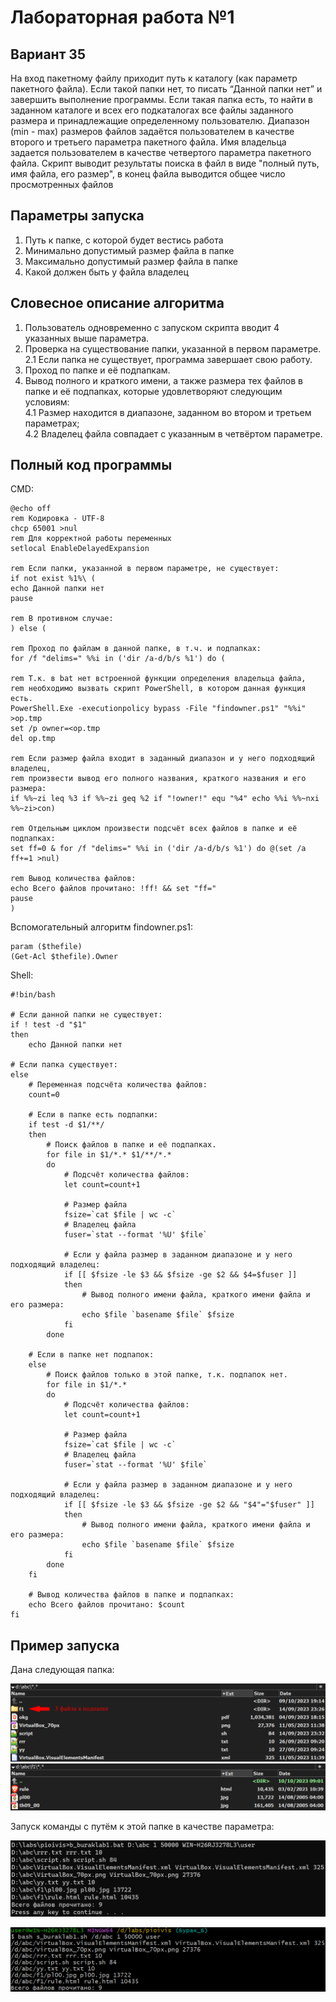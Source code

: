 # Лабораторная работа №1

## Вариант 35
На вход пакетному файлу приходит путь к каталогу (как параметр пакетного файла). Если такой папки нет, то писать “Данной папки нет” и завершить выполнение программы. Если такая папка есть, то найти в заданном каталоге и всех его подкаталогах все файлы заданного размера и принадлежащие определенному пользователю. Диапазон (min - max) размеров файлов задаётся пользователем в качестве второго и третьего параметра пакетного файла. Имя владельца задается пользователем в качестве четвертого параметра пакетного файла. Скрипт выводит результаты поиска в файл в виде "полный путь, имя файла, его размер", в конец файла выводится общее число просмотренных файлов

## Параметры запуска
1. Путь к папке, с которой будет вестись работа
2. Минимально допустимый размер файла в папке
3. Максимально допустимый размер файла в папке
4. Какой должен быть у файла владелец

## Словесное описание алгоритма
1. Пользователь одновременно с запуском скрипта вводит 4 указанных выше параметра.
2. Проверка на существование папки, указанной в первом параметре.\
2.1 Если папка не существует, программа завершает свою работу.
3. Проход по папке и её подпапкам.
4. Вывод полного и краткого имени, а также размера тех файлов в папке и её подпапках, которые удовлетворяют следующим условиям:\
4.1 Размер находится в диапазоне, заданном во втором и третьем параметрах;\
4.2 Владелец файла совпадает с указанным в четвёртом параметре.

## Полный код программы
CMD:
```
@echo off
rem Кодировка - UTF-8
chcp 65001 >nul
rem Для корректной работы переменных
setlocal EnableDelayedExpansion

rem Если папки, указанной в первом параметре, не существует:
if not exist %1%\ (
echo Данной папки нет
pause

rem В противном случае:
) else (

rem Проход по файлам в данной папке, в т.ч. и подпапках:
for /f "delims=" %%i in ('dir /a-d/b/s %1') do (

rem Т.к. в bat нет встроенной функции определения владельца файла,
rem необходимо вызвать скрипт PowerShell, в котором данная функция есть.
PowerShell.Exe -executionpolicy bypass -File "findowner.ps1" "%%i" >op.tmp
set /p owner=<op.tmp
del op.tmp

rem Если размер файла входит в заданный диапазон и у него подходящий владелец,
rem произвести вывод его полного названия, краткого названия и его размера:
if %%~zi leq %3 if %%~zi geq %2 if "!owner!" equ "%4" echo %%i %%~nxi %%~zi>con)

rem Отдельным циклом произвести подсчёт всех файлов в папке и её подпапках:
set ff=0 & for /f "delims=" %%i in ('dir /a-d/b/s %1') do @(set /a ff+=1 >nul)

rem Вывод количества файлов:
echo Всего файлов прочитано: !ff! && set "ff="
pause
)
```
		
Вспомогательный алгоритм findowner.ps1:
```
param ($thefile)
(Get-Acl $thefile).Owner
```


Shell:
```
#!bin/bash

# Если данной папки не существует:
if ! test -d "$1"
then
	echo Данной папки нет

# Если папка существует:
else
	# Переменная подсчёта количества файлов:
	count=0
			
	# Если в папке есть подпапки:
	if test -d $1/**/
	then
		# Поиск файлов в папке и её подпапках.
		for file in $1/*.* $1/**/*.*
		do
			# Подсчёт количества файлов:
			let count=count+1
			
			# Размер файла
			fsize=`cat $file | wc -c`
			# Владелец файла
			fuser=`stat --format '%U' $file`
					
			# Если у файла размер в заданном диапазоне и у него подходящий владелец:
			if [[ $fsize -le $3 && $fsize -ge $2 && $4=$fuser ]]
			then
				# Вывод полного имени файла, краткого имени файла и его размера:
				echo $file `basename $file` $fsize
			fi
		done
	
	# Если в папке нет подпапок:
	else
		# Поиск файлов только в этой папке, т.к. подпапок нет.
		for file in $1/*.*
		do
			# Подсчёт количества файлов:
			let count=count+1
			
			# Размер файла
			fsize=`cat $file | wc -c`
			# Владелец файла
			fuser=`stat --format '%U' $file`
			
			# Если у файла размер в заданном диапазоне и у него подходящий владелец:
			if [[ $fsize -le $3 && $fsize -ge $2 && "$4"="$fuser" ]]
			then
				# Вывод полного имени файла, краткого имени файла и его размера:
				echo $file `basename $file` $fsize
			fi
		done
	fi
			
	# Вывод количества файлов в папке и подпапках:
	echo Всего файлов прочитано: $count
fi
```

## Пример запуска
Дана следующая папка:

![Изображение папки](img/test_folder.png)
![Изображение подпапки](img/test_subfolder.png)

Запуск команды с путём к этой папке в качестве параметра:

![Изображение команды (bat)](img/test_command_bat.png)

![Изображение команды (sh)](img/test_command_sh.png)
